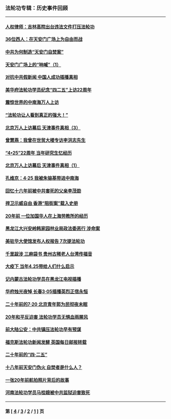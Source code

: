 ### 法轮功专辑：历史事件回顾
---
#### [人权律师：吉林高院出台违法文件打压法轮功](../../pages/nf5793/n13825665.md?09180430) 
#### [36位西人：在天安门广场上为自由而战](../../pages/nf5793/n13390029.md?09180430) 
#### [中共为何制造“天安门自焚案”](../../pages/nf5793/n13183270.md?09180430) 
#### [天安门广场上的“呐喊”（1）](../../pages/nf5793/n13105277.md?09180430) 
#### [对抗中共假新闻 中国人成功插播真相](../../pages/nf5793/n12910618.md?09180430) 
#### [美华府法轮功学员纪念“四二五”上访22周年](../../pages/nf5793/n12904445.md?09180430) 
#### [震惊世界的中南海万人上访](../../pages/nf5793/n12903976.md?09180430) 
#### [“法轮功让人看到真正的强大！”](../../pages/nf5793/n12903195.md?09180430) 
#### [北京万人上访幕后 天津事件真相（3）](../../pages/nf5793/n12902807.md?09180430) 
#### [曾慧燕：我曾在世贸大楼专访李洪志先生](../../pages/nf5793/n12898729.md?09180430) 
#### [“4•25”22周年 当年研究生忆经历](../../pages/nf5793/n12894152.md?09180430) 
#### [北京万人上访幕后 天津事件真相（1）](../../pages/nf5793/n12885174.md?09180430) 
#### [孔维京：4·25 我被朱镕基带进中南海](../../pages/nf5793/n12864987.md?09180430) 
#### [回忆十六年前被中共害死的父亲李茂勋](../../pages/nf5793/n12880270.md?09180430) 
#### [捍卫示威自由 香港“阻街案”载入史册](../../pages/nf5793/n12811245.md?09180430) 
#### [20年前 一位加国华人在上海劳教所的经历](../../pages/nf5793/n12707932.md?09180430) 
#### [黑龙江大兴安岭韩家园林业局政法委恶行 涉命案](../../pages/nf5793/n12622815.md?09180430) 
#### [美驻华大使馆发布人权报告 7次提法轮功](../../pages/nf5793/n12520541.md?09180430) 
#### [千里跋涉 三麻袋书 贵州古稀老人台湾传福音](../../pages/nf5793/n12198750.md?09180430) 
#### [大疫下 当年4.25带给人们什么启示](../../pages/nf5793/n12058565.md?09180430) 
#### [记内蒙古法轮功学员在黑龙江电视插播](../../pages/nf5793/n11699194.md?09180430) 
#### [华府烛光夜悼 长春3·05插播英烈正信永恒](../../pages/nf5793/n11397432.md?09180430) 
#### [二十年前的7·20 北京青年郭为民彻夜未眠](../../pages/nf5793/n11354195.md?09180430) 
#### [20年和平反迫害 法轮功学员无惧血雨腥风](../../pages/nf5793/n11348279.md?09180430) 
#### [前大陆公安：中共镇压法轮功早有预谋](../../pages/nf5793/n11352168.md?09180430) 
#### [福克斯法轮功新闻发酵  英国每日邮报转载](../../pages/nf5793/n11285952.md?09180430) 
#### [二十年前的“四·二五”](../../pages/nf5793/n11207639.md?09180430) 
#### [十八年前天安门伪火 自焚者是什么人？](../../pages/nf5793/n10996556.md?09180430) 
#### [一张20年前航拍照片背后的故事](../../pages/nf5793/n10693797.md?09180430) 
#### [河南法轮功学员马桂娥被中共监狱迫害致死](../../pages/nf5793/n10684974.md?09180430) 

---
#### 第 [ [4](./4.md?09180430) / [3](./3.md?09180430) / [2](./2.md?09180430) / [1](./1.md?09180430) ] 页
